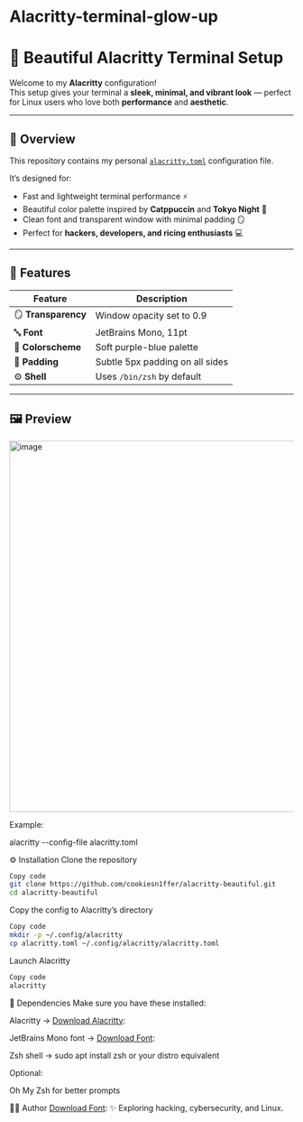 # Alacritty-terminal-glow-up

# 🌈 Beautiful Alacritty Terminal Setup

Welcome to my **Alacritty** configuration!  
This setup gives your terminal a **sleek, minimal, and vibrant look** — perfect for Linux users who love both **performance** and **aesthetic**.

---

## 🧠 Overview

This repository contains my personal [`alacritty.toml`](./alacritty.toml) configuration file.

It’s designed for:
- Fast and lightweight terminal performance ⚡  
- Beautiful color palette inspired by **Catppuccin** and **Tokyo Night** 🌙  
- Clean font and transparent window with minimal padding 🪞  
- Perfect for **hackers, developers, and ricing enthusiasts** 💻  

---

## 🎨 Features

| Feature | Description |
|----------|-------------|
| 🪞 **Transparency** | Window opacity set to 0.9 |
| 🔤 **Font** | JetBrains Mono, 11pt |
| 🎨 **Colorscheme** | Soft purple-blue palette |
| 🧱 **Padding** | Subtle 5px padding on all sides |
| ⚙️ **Shell** | Uses `/bin/zsh` by default |

---

## 🖼️ Preview
<img width="1029" height="658" alt="image" src="https://github.com/user-attachments/assets/3a80b4e9-c040-41e6-9569-8626d6a24b1c" />


Example:

alacritty --config-file alacritty.toml

⚙️ Installation
Clone the repository

```bash
Copy code
git clone https://github.com/cookiesn1ffer/alacritty-beautiful.git
cd alacritty-beautiful
```
Copy the config to Alacritty’s directory

```bash
Copy code
mkdir -p ~/.config/alacritty
cp alacritty.toml ~/.config/alacritty/alacritty.toml
```
Launch Alacritty

```bash
Copy code
alacritty
```
🧩 Dependencies
Make sure you have these installed:

Alacritty → <a href="https://alacritty.org/" target="_blank">Download Alacritty</a>:

JetBrains Mono font →  <a href="https://www.jetbrains.com/lp/mono/" target="_blank">Download Font</a>:

Zsh shell → sudo apt install zsh or your distro equivalent

Optional:

Oh My Zsh for better prompts

🧑‍💻 Author
<a href="https://github.com/cookiesn1ffer" target="_blank">Download Font</a>:
✨ Exploring hacking, cybersecurity, and Linux.

